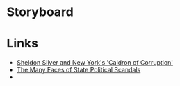 # Storyboard


# Links
* [Sheldon Silver and New York's 'Caldron of Corruption'](http://www.nytimes.com/2015/01/31/opinion/sheldon-silver-andnew-yorks-cauldron-of-corruption.html?_r=0)
* [The Many Faces of State Political Scandals](http://www.nytimes.com/interactive/2014/07/23/nyregion/23moreland-commission-and-new-york-political-scandals.html?_r=0)
* 
